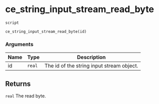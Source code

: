 # ce_string_input_stream_read_byte
`script`
```gml
ce_string_input_stream_read_byte(id)
```

### Arguments
| Name | Type | Description |
| ---- | ---- | ----------- |
| id | `real` | The id of the string input stream object. |

## Returns
`real` The read byte.